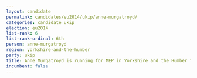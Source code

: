 ```yaml
---
layout: candidate
permalink: candidates/eu2014/ukip/anne-murgatroyd/
categories: candidate ukip
election: eu2014
list-rank: 6
list-rank-ordinal: 6th
person: anne-murgatroyd
region: yorkshire-and-the-humber
party: ukip
title: Anne Murgatroyd is running for MEP in Yorkshire and the Humber for UKIP
incumbent: false
---
```

